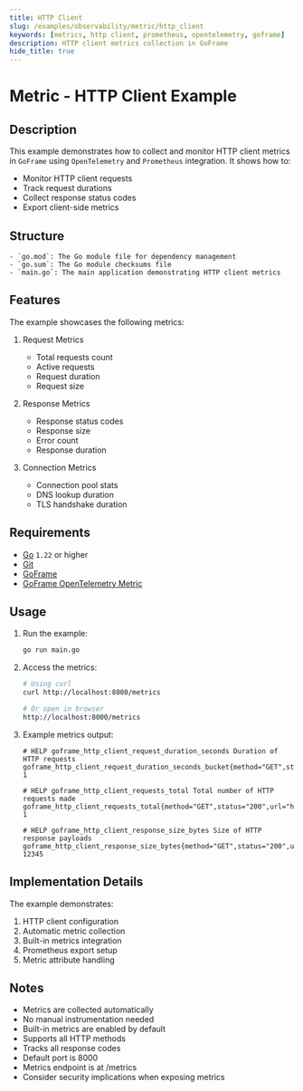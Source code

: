 ```yaml
---
title: HTTP Client
slug: /examples/observability/metric/http_client
keywords: [metrics, http client, prometheus, opentelemetry, goframe]
description: HTTP client metrics collection in GoFrame
hide_title: true
---
```


# Metric - HTTP Client Example

## Description

This example demonstrates how to collect and monitor HTTP client metrics in `GoFrame` using `OpenTelemetry` and `Prometheus` integration. It shows how to:
- Monitor HTTP client requests
- Track request durations
- Collect response status codes
- Export client-side metrics

## Structure

```text
- `go.mod`: The Go module file for dependency management
- `go.sum`: The Go module checksums file
- `main.go`: The main application demonstrating HTTP client metrics
```

## Features

The example showcases the following metrics:
1. Request Metrics
   - Total requests count
   - Active requests
   - Request duration
   - Request size

2. Response Metrics
   - Response status codes
   - Response size
   - Error count
   - Response duration

3. Connection Metrics
   - Connection pool stats
   - DNS lookup duration
   - TLS handshake duration

## Requirements

- [Go](https://golang.org/dl/) `1.22` or higher
- [Git](https://git-scm.com/downloads)
- [GoFrame](https://goframe.org)
- [GoFrame OpenTelemetry Metric](https://github.com/gogf/gf/tree/master/contrib/metric/otelmetric)

## Usage

1. Run the example:
   ```bash
   go run main.go
   ```

2. Access the metrics:
   ```bash
   # Using curl
   curl http://localhost:8000/metrics
   
   # Or open in browser
   http://localhost:8000/metrics
   ```

3. Example metrics output:
   ```text
   # HELP goframe_http_client_request_duration_seconds Duration of HTTP requests
   goframe_http_client_request_duration_seconds_bucket{method="GET",status="200",url="https://goframe.org",le="0.1"} 1
   
   # HELP goframe_http_client_requests_total Total number of HTTP requests made
   goframe_http_client_requests_total{method="GET",status="200",url="https://goframe.org"} 1
   
   # HELP goframe_http_client_response_size_bytes Size of HTTP response payloads
   goframe_http_client_response_size_bytes{method="GET",status="200",url="https://goframe.org"} 12345
   ```

## Implementation Details

The example demonstrates:
1. HTTP client configuration
2. Automatic metric collection
3. Built-in metrics integration
4. Prometheus export setup
5. Metric attribute handling

## Notes

- Metrics are collected automatically
- No manual instrumentation needed
- Built-in metrics are enabled by default
- Supports all HTTP methods
- Tracks all response codes
- Default port is 8000
- Metrics endpoint is at /metrics
- Consider security implications when exposing metrics
